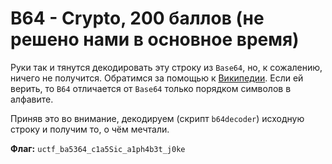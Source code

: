 # B64 - Crypto, 200 баллов (не решено нами в основное время)
Руки так и тянутся декодировать эту строку из `Base64`, но, к сожалению, ничего не получится. Обратимся за помощью к [Википедии](https://ru.wikipedia.org/wiki/Base64#Radix-64). Если ей верить, то `B64` отличается от `Base64` только порядком символов в алфавите. 

Приняв это во внимание, декодируем (скрипт `b64decoder`) исходную строку и получим то, о чём мечтали.

**Флаг:** `uctf_ba5364_c1a5Sic_a1ph4b3t_j0ke `
